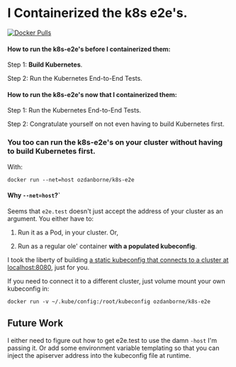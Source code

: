 # I Containerized the k8s e2e's.

[![Docker Pulls](https://img.shields.io/docker/pulls/ozdanborne/k8s-e2e.svg)](https://hub.docker.com/r/ozdanborne/k8s-e2e/)


#### How to run the k8s-e2e's before I containerized them:

Step 1: **Build Kubernetes**.

Step 2: Run the Kubernetes End-to-End Tests.

#### How to run the k8s-e2e's now that I containerized them:

Step 1: Run the Kubernetes End-to-End Tests.

Step 2: Congratulate yourself on not even having to build Kubernetes first.

### You too can run the k8s-e2e's on your cluster __without having to build Kubernetes first__.

With:

```
docker run --net=host ozdanborne/k8s-e2e
```

#### Why `--net=host`?`

Seems that `e2e.test` doesn't just accept the address of your cluster as an argument.
You either have to:

1. Run it as a Pod, in your cluster. Or,

2. Run as a regular ole' container **with a populated kubeconfig**.

I took the liberty of building
[a static kubeconfig that connects to a cluster at localhost:8080](https://github.com/ozdanborne/k8s-e2e-containerized/blob/run-as-plain-container/kubeconfig), 
just for you. 

If you need to connect it to a different cluster, just volume mount your own
kubeconfig in:

```
docker run -v ~/.kube/config:/root/kubeconfig ozdanborne/k8s-e2e
```

## Future Work

I either need to figure out how to get e2e.test to use the
damn `-host` I'm passing it. Or add some environment variable templating so that
you can inject the apiserver address into the kubeconfig file at runtime.

